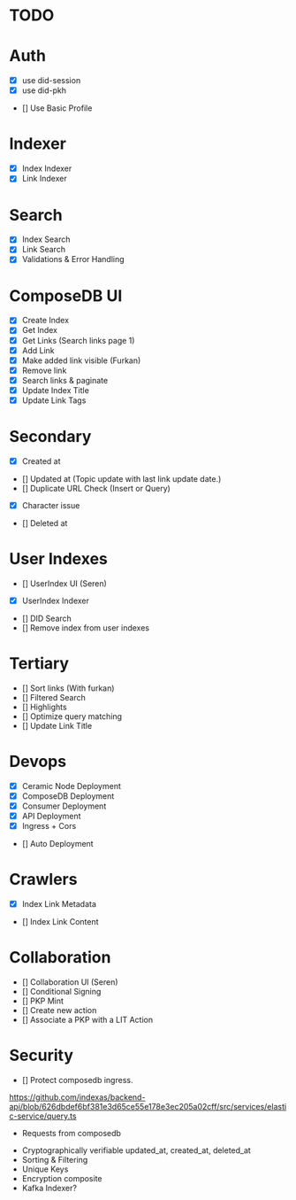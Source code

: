 # TODO

# Auth
- [x] use did-session
- [x] use did-pkh
- [] Use Basic Profile

# Indexer
- [x] Index Indexer
- [x] Link Indexer

# Search
- [x] Index Search
- [x] Link Search
- [x] Validations & Error Handling

# ComposeDB UI
- [x] Create Index
- [x] Get Index
- [x] Get Links (Search links page 1)
- [x] Add Link
- [x] Make added link visible (Furkan)
- [x] Remove link
- [x] Search links & paginate
- [x] Update Index Title
- [x] Update Link Tags

# Secondary
- [x] Created at
- [] Updated at (Topic update with last link update date.)
- [] Duplicate URL Check (Insert or Query)
- [x] Character issue
- [] Deleted at

# User Indexes
- [] UserIndex UI (Seren)
- [x] UserIndex Indexer
- [] DID Search
- [] Remove index from user indexes

# Tertiary
- [] Sort links (With furkan)
- [] Filtered Search
- [] Highlights
- [] Optimize query matching
- [] Update Link Title

# Devops
- [x] Ceramic Node Deployment
- [x] ComposeDB Deployment
- [x] Consumer Deployment
- [x] API Deployment
- [x] Ingress + Cors
- [] Auto Deployment

# Crawlers
- [x] Index Link Metadata
- [] Index Link Content

# Collaboration
- [] Collaboration UI (Seren)
- [] Conditional Signing 
- [] PKP Mint 
- [] Create new action
- [] Associate a PKP with a LIT Action


# Security
- [] Protect composedb ingress.

https://github.com/indexas/backend-api/blob/626dbdef6bf381e3d65ce55e178e3ec205a02cff/src/services/elastic-service/query.ts



- Requests from composedb

* Cryptographically verifiable updated_at, created_at, deleted_at
* Sorting & Filtering
* Unique Keys
* Encryption composite
* Kafka Indexer?

